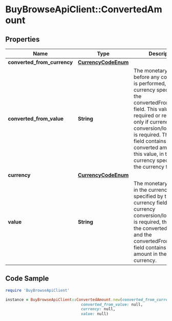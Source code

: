 # BuyBrowseApiClient::ConvertedAmount

## Properties

Name | Type | Description | Notes
------------ | ------------- | ------------- | -------------
**converted_from_currency** | [**CurrencyCodeEnum**](CurrencyCodeEnum.md) |  | [optional] 
**converted_from_value** | **String** | The monetary amount before any conversion is performed, in the currency specified by the convertedFromCurrency field. This value is required or returned only if currency conversion/localization is required. The value field contains the converted amount of this value, in the currency specified by the currency field. | [optional] 
**currency** | [**CurrencyCodeEnum**](CurrencyCodeEnum.md) |  | [optional] 
**value** | **String** | The monetary amount, in the currency specified by the currency field. If currency conversion/localization is required, this value is the converted amount, and the convertedFromValue field contains the amount in the original currency. | [optional] 

## Code Sample

```ruby
require 'BuyBrowseApiClient'

instance = BuyBrowseApiClient::ConvertedAmount.new(converted_from_currency: null,
                                 converted_from_value: null,
                                 currency: null,
                                 value: null)
```


